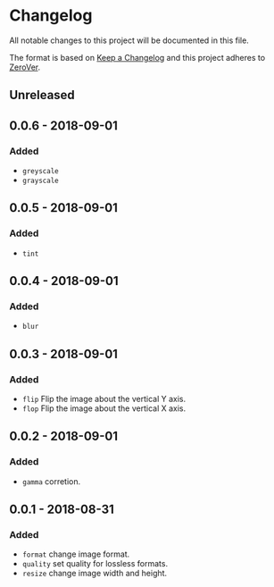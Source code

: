 # Changelog

All notable changes to this project will be documented in this file.

The format is based on [Keep a Changelog](http://keepachangelog.com/en/1.0.0/)
and this project adheres to [ZeroVer](https://0ver.org/).

## Unreleased

## 0.0.6 - 2018-09-01

### Added

- `greyscale`
- `grayscale`

## 0.0.5 - 2018-09-01

### Added

- `tint`

## 0.0.4 - 2018-09-01

### Added

- `blur`

## 0.0.3 - 2018-09-01

### Added

- `flip` Flip the image about the vertical Y axis.
- `flop` Flip the image about the vertical X axis.

## 0.0.2 - 2018-09-01

### Added

- `gamma` corretion.

## 0.0.1 - 2018-08-31

### Added

- `format` change image format.
- `quality` set quality for lossless formats.
- `resize` change image width and height.
